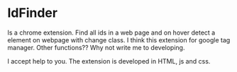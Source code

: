 # IdFinder
Is a chrome extension. Find all ids in a web page and on hover detect a element on webpage with change class. I think this extension for google tag manager. Other functions?? Why not write me to developing.

I accept help to you.
The extension is developed in HTML, js and css.
